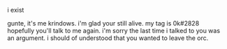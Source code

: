 i exist
<!---
tehgunte/tehgunte is a ✨ special ✨ repository because its `README.md` (this file) appears on your GitHub profile.
You can click the Preview link to take a look at your changes.
--->


gunte, it's me krindows. i'm glad your still alive.
my tag is 0k#2828
hopefully you'll talk to me again.
i'm sorry the last time i talked to you was an argument. i should of understood that you wanted to leave the orc.
